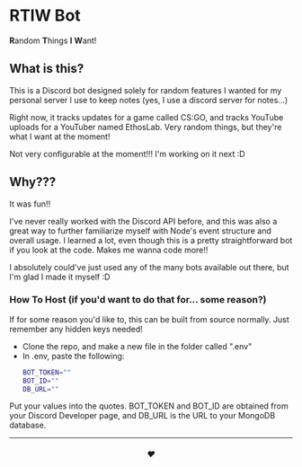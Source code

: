 # RTIW Bot
**R**andom **T**hings **I** **W**ant!

## What is this?
This is a Discord bot designed solely for random features I wanted
for my personal server I use to keep notes (yes, I use a discord server for notes...)

Right now, it tracks updates for a game called CS:GO, and tracks YouTube uploads for a 
YouTuber named EthosLab. Very random things, but they're what I want at the moment!

Not very configurable at the moment!!! I'm working on it next :D

## Why???
It was fun!!

I've never really worked with the Discord API before, and this was also a great way 
to further familiarize myself with Node's event structure and overall usage. I learned
a lot, even though this is a pretty straightforward bot if you look at the code. Makes me wanna code more!!

I absolutely could've just used any of the many bots available out there, but I'm glad I made it myself :D

### How To Host (if you'd want to do that for... some reason?)
If for some reason you'd like to, this can be built from source normally. Just remember any hidden keys needed!
- Clone the repo, and make a new file in the folder called ".env"
- In .env, paste the following:
    ```bash
    BOT_TOKEN=""
    BOT_ID=""
    DB_URL=""
    ```
Put your values into the quotes. BOT_TOKEN and BOT_ID are obtained from your Discord Developer page, and DB_URL is the URL to your MongoDB database.


---
<h6 align="center">❤️</h6>
